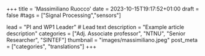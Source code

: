 +++
title = 'Massimiliano Ruocco'
date = 2023-10-15T19:17:52+01:00
draft = false
#tags = ["Signal Processing","sensors"]

lead = "PI and WP1 Leader" # Lead text
description =  "Example article description"
categories = ["Adj. Associate professor", "NTNU", "Senior Researcher", "SINTEF"]
thumbnail = "images/massimiliano.jpeg"
post_meta = ["categories", "translations"]
+++

